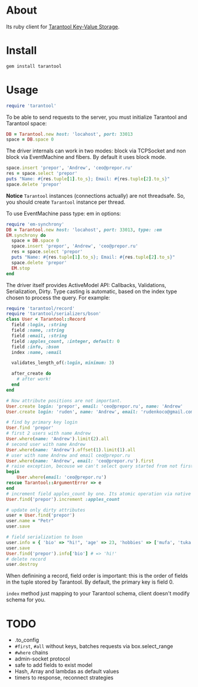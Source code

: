 # About

Its ruby client for [Tarantool Key-Value Storage](http://github.com/mailru/tarantool).

# Install

```bash
gem install tarantool
```

# Usage

```ruby
require 'tarantool'
```

To be able to send requests to the server, you must
initialize Tarantool and Tarantool space:

```ruby
DB = Tarantool.new host: 'locahost', port: 33013
space = DB.space 0
```

The driver internals can work in two modes: block via TCPSocket and non block via EventMachine and fibers. By default it uses block mode. 


```ruby
space.insert 'prepor', 'Andrew', 'ceo@prepor.ru'
res = space.select 'prepor'
puts "Name: #{res.tuple[1].to_s}; Email: #{res.tuple[2].to_s}"
space.delete 'prepor'
```

**Notice** `Tarantool` instances (connections actually) are not threadsafe. So, you should create `Tarantool` instance per thread.

To use EventMachine pass type: em in options:

```ruby
require 'em-synchrony'
DB = Tarantool.new host: 'locahost', port: 33013, type: :em
EM.synchrony do
  space = DB.space 0
  space.insert 'prepor', 'Andrew', 'ceo@prepor.ru'
  res = space.select 'prepor'
  puts "Name: #{res.tuple[1].to_s}; Email: #{res.tuple[2].to_s}"
  space.delete 'prepor'
  EM.stop
end
```

The driver itself provides ActiveModel API: Callbacks, Validations, Serialization, Dirty. 
Type casting is automatic, based on the index type chosen to process the query.
For example:

```ruby
require 'tarantool/record'
require 'tarantool/serializers/bson'
class User < Tarantool::Record
  field :login, :string
  field :name, :string
  field :email, :string      
  field :apples_count, :integer, default: 0
  field :info, :bson
  index :name, :email

  validates_length_of(:login, minimum: 3)

  after_create do
    # after work!
  end
end

# Now attribute positions are not important.
User.create login: 'prepor', email: 'ceo@prepor.ru', name: 'Andrew'
User.create login: 'ruden', name: 'Andrew', email: 'rudenkoco@gmail.com'

# find by primary key login
User.find 'prepor' 
# first 2 users with name Andrew
User.where(name: 'Andrew').limit(2).all 
# second user with name Andrew
User.where(name: 'Andrew').offset(1).limit(1).all 
# user with name Andrew and email ceo@prepor.ru
User.where(name: 'Andrew', email: 'ceo@prepor.ru').first
# raise exception, becouse we can't select query started from not first part of index
begin
    User.where(email: 'ceo@prepor.ru') 
rescue Tarantool::ArgumentError => e
end
# increment field apples_count by one. Its atomic operation via native Tarantool interface
User.find('prepor').increment :apples_count

# update only dirty attributes
user = User.find('prepor')
user.name = "Petr"
user.save

# field serialization to bson
user.info = { 'bio' => "hi!", 'age' => 23, 'hobbies' => ['mufa', 'tuka'] }
user.save
User.find('prepor').info['bio'] # => 'hi!'
# delete record
user.destroy
```

When definining a record, field order is important: this is the order of fields
in the tuple stored by Tarantool. By default, the primary key is field 0. 

`index` method just mapping to your Tarantool schema, client doesn't modify schema for you.

# TODO

* .to_config
* `#first`, `#all` without keys, batches requests via box.select_range
* `#where` chains
* admin-socket protocol
* safe to add fields to exist model
* Hash, Array and lambdas as default values
* timers to response, reconnect strategies